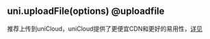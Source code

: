 ## uni.uploadFile(options) @uploadfile

<!-- UTSAPIJSON.uploadFile.description -->

推荐上传到uniCloud，uniCloud提供了更便宜CDN和更好的易用性，[详见](https://doc.dcloud.net.cn/uniCloud/storage.html)

<!-- UTSAPIJSON.uploadFile.param -->

<!-- UTSAPIJSON.uploadFile.returnValue -->

<!-- UTSAPIJSON.uploadFile.example -->

<!-- UTSAPIJSON.uploadFile.compatibility -->

<!-- UTSAPIJSON.uploadFile.tutorial -->

<!-- UTSAPIJSON.upload-file.example -->

<!-- UTSAPIJSON.general_type.name -->

<!-- UTSAPIJSON.general_type.param -->
